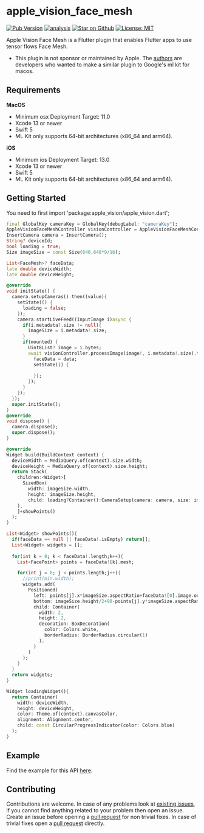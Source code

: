 # apple\_vision\_face\_mesh

[![Pub Version](https://img.shields.io/pub/v/apple_vision_face)](https://pub.dev/packages/apple_vision_face_mesh)
[![analysis](https://github.com/Knightro63/apple_vision/actions/workflows/flutter.yml/badge.svg)](https://github.com/Knightro63/apple_vision/actions/)
[![Star on Github](https://img.shields.io/github/stars/Knightro63/apple_vision.svg?style=flat&logo=github&colorB=deeppink&label=stars)](https://github.com/Knightro63/apple_vision)
[![License: MIT](https://img.shields.io/badge/license-MIT-purple.svg)](https://opensource.org/licenses/MIT)

Apple Vision Face Mesh is a Flutter plugin that enables Flutter apps to use tensor flows Face Mesh.

- This plugin is not sponsor or maintained by Apple. The [authors](https://github.com/Knightro63/apple_vision/blob/main/AUTHORS) are developers who wanted to make a similar plugin to Google's ml kit for macos.

## Requirements

**MacOS**
 - Minimum osx Deployment Target: 11.0
 - Xcode 13 or newer
 - Swift 5
 - ML Kit only supports 64-bit architectures (x86_64 and arm64).

**iOS**
 - Minimum ios Deployment Target: 13.0
 - Xcode 13 or newer
 - Swift 5
 - ML Kit only supports 64-bit architectures (x86_64 and arm64).

## Getting Started

You need to first import 'package:apple_vision/apple_vision.dart';

```dart
final GlobalKey cameraKey = GlobalKey(debugLabel: "cameraKey");
AppleVisionFaceMeshController visionController = AppleVisionFaceMeshController();
InsertCamera camera = InsertCamera();
String? deviceId;
bool loading = true;
Size imageSize = const Size(640,640*9/16);

List<FaceMesh>? faceData;
late double deviceWidth;
late double deviceHeight;

@override
void initState() {
  camera.setupCameras().then((value){
    setState(() {
      loading = false;
    });
    camera.startLiveFeed((InputImage i)async {
      if(i.metadata?.size != null){
        imageSize = i.metadata!.size;
      }
      if(mounted) {
        Uint8List? image = i.bytes;
        await visionController.processImage(image!, i.metadata!.size).then((data){
          faceData = data;
          setState(() {
            
          });
        });
      }
    });
  });
  super.initState();
}
@override
void dispose() {
  camera.dispose();
  super.dispose();
}

@override
Widget build(BuildContext context) {
  deviceWidth = MediaQuery.of(context).size.width;
  deviceHeight = MediaQuery.of(context).size.height;
  return Stack(
    children:<Widget>[
      SizedBox(
        width: imageSize.width, 
        height: imageSize.height, 
        child: loading?Container():CameraSetup(camera: camera, size: imageSize)
    ),
    ]+showPoints()
  );
}

List<Widget> showPoints(){
  if(faceData == null || faceData!.isEmpty) return[];
  List<Widget> widgets = [];
  
  for(int k = 0; k < faceData!.length;k++){
    List<FacePoint> points = faceData![k].mesh;

    for(int j = 0; j < points.length;j++){
      //print(min.width);
      widgets.add(
        Positioned(
          left: points[j].x*imageSize.aspectRatio+faceData![0].image.origin.x+20,
          bottom: imageSize.height/2+90-points[j].y*imageSize.aspectRatio+faceData![0].image.origin.y,
          child: Container(
            width: 2,
            height: 2,
            decoration: BoxDecoration(
              color: Colors.white,
              borderRadius: BorderRadius.circular(1)
            ),
          )
        )
      );
    }
  }
  return widgets;
}

Widget loadingWidget(){
  return Container(
    width: deviceWidth,
    height: deviceHeight,
    color: Theme.of(context).canvasColor,
    alignment: Alignment.center,
    child: const CircularProgressIndicator(color: Colors.blue)
  );
}
```

## Example

Find the example for this API [here](https://github.com/Knightro63/apple_vision/tree/main/packages/apple_vision_face_mesh/example/lib/main.dart).

## Contributing

Contributions are welcome.
In case of any problems look at [existing issues](https://github.com/Knightro63/apple_vision/issues), if you cannot find anything related to your problem then open an issue.
Create an issue before opening a [pull request](https://github.com/Knightro63/apple_vision/pulls) for non trivial fixes.
In case of trivial fixes open a [pull request](https://github.com/Knightro63/apple_vision/pulls) directly.
